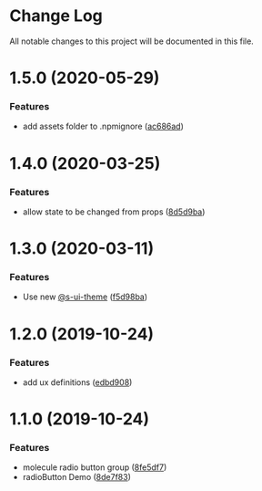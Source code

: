 # Change Log

All notable changes to this project will be documented in this file.

# 1.5.0 (2020-05-29)


### Features

* add assets folder to .npmignore ([ac686ad](https://github.com/SUI-Components/sui-components/commit/ac686ade650cfaf077b39bd0d0a9db9e531862dd))



# 1.4.0 (2020-03-25)


### Features

* allow state to be changed from props ([8d5d9ba](https://github.com/SUI-Components/sui-components/commit/8d5d9ba4d53ecba052bdf8bab68954a71d1214eb))



# 1.3.0 (2020-03-11)


### Features

* Use new [@s-ui-theme](https://github.com/s-ui-theme) ([f5d98ba](https://github.com/SUI-Components/sui-components/commit/f5d98ba050d9a0901ada5024941ff9a7e661eb6b))



# 1.2.0 (2019-10-24)


### Features

* add ux definitions ([edbd908](https://github.com/SUI-Components/sui-components/commit/edbd908cc17870ad23becdbd4f5c3d83427029ad))



# 1.1.0 (2019-10-24)


### Features

* molecule radio button group ([8fe5df7](https://github.com/SUI-Components/sui-components/commit/8fe5df7368267e69b35265d545ccfc2f50b35787))
* radioButton Demo ([8de7f83](https://github.com/SUI-Components/sui-components/commit/8de7f83589f38dfa8b53588ff8c271e6064521e8))



